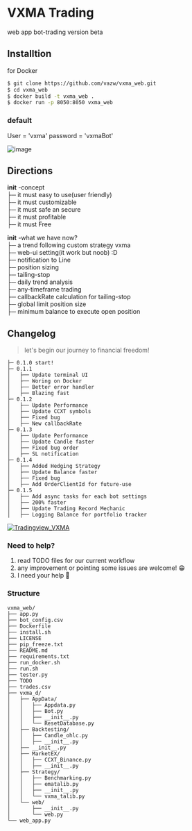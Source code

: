 # VXMA Trading
web app bot-trading version beta

## Installtion
for Docker
```sh
$ git clone https://github.com/vazw/vxma_web.git
$ cd vxma_web
$ docker build -t vxma_web .
$ docker run -p 8050:8050 vxma_web
```

### default 
User = 'vxma'
password = 'vxmaBot'


![image](https://user-images.githubusercontent.com/8637706/189531967-c03dec80-60aa-4b5a-9c95-7b26581710aa.png)

## Directions 
**init** -concept <br/>
├─ it must easy to use(user friendly) <br/>
├─ it must customizable <br/>
├─ it must safe an secure <br/>
├─ it must profitable <br/>
├─ it must Free <br/>

**init** -what we have now? <br/>
├─ a trend following custom strategy vxma <br/>
├─ web-ui setting(it work but noob) :D <br/>
├─ notification to Line  <br/>
├─ position sizing <br/>
├─ tailing-stop <br/>
├─ daily trend analysis <br/>
├─ any-timeframe trading <br/>
├─ callbackRate calculation for tailing-stop <br/>
├─ global limit position size <br/>
├─ minimum balance to execute open position <br/>

## Changelog
> let's begin our journey to financial freedom!

```
├─ 0.1.0 start! 
├─ 0.1.1  
│   ├── Update terminal UI
│   ├── Woring on Docker
│   ├── Better error handler
│   ├── Blazing fast 
├─ 0.1.2  
│   ├── Update Performance
│   ├── Update CCXT symbols
│   ├── Fixed bug
│   ├── New callbackRate 
├─ 0.1.3  
│   ├── Update Performance
│   ├── Update Candle faster
│   ├── Fixed bug order
│   ├── SL notification 
├─ 0.1.4  
│   ├── Added Hedging Strategy
│   ├── Update Balance faster
│   ├── Fixed bug 
│   ├── Add OrderClientId for future-use 
├─ 0.1.5  
│   ├── Add async tasks for each bot settings
│   ├── 200% faster
│   ├── Update Trading Record Mechanic
│   ├── Logging Balance for portfolio tracker
```

[![Tradingview_VXMA](https://user-images.githubusercontent.com/8637706/196947394-d71c8ef6-9ab7-451a-b6bc-55a642c9e845.png)](https://www.tradingview.com/script/m54nptt2-VXMA-Bot)

### Need to help?
1. read TODO files for our current workflow 
2. any improvement or pointing some issues are welcome! 😁
3. I need your help 🙏

### Structure
```
vxma_web/
├── app.py
├── bot_config.csv
├── Dockerfile
├── install.sh
├── LICENSE
├── pip_freeze.txt
├── README.md
├── requirements.txt
├── run_docker.sh
├── run.sh
├── tester.py
├── TODO
├── trades.csv
├── vxma_d/
│   ├── AppData/
│   │   ├── Appdata.py
│   │   ├── Bot.py
│   │   ├── __init__.py
│   │   └── ResetDatabase.py
│   ├── Backtesting/
│   │   ├── Candle_ohlc.py
│   │   ├── __init__.py
│   ├── __init__.py
│   ├── MarketEX/
│   │   ├── CCXT_Binance.py
│   │   ├── __init__.py
│   ├── Strategy/
│   │   ├── Benchmarking.py
│   │   ├── ematalib.py
│   │   ├── __init__.py
│   │   └── vxma_talib.py
│   └── web/
│       ├── __init__.py
│       └── web.py
└── web_app.py
```
